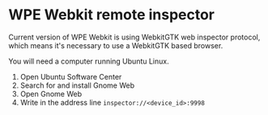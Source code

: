# WPE Webkit remote inspector

Current version of WPE Webkit is using WebkitGTK web inspector protocol, 
which means it's necessary to use a WebkitGTK based browser.

You will need a computer running Ubuntu Linux.

1. Open Ubuntu Software Center
1. Search for and install Gnome Web
1. Open Gnome Web
1. Write in the address line `inspector://<device_id>:9998`
